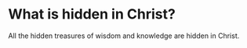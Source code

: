 # What is hidden in Christ?

All the hidden treasures of wisdom and knowledge are hidden in Christ.
